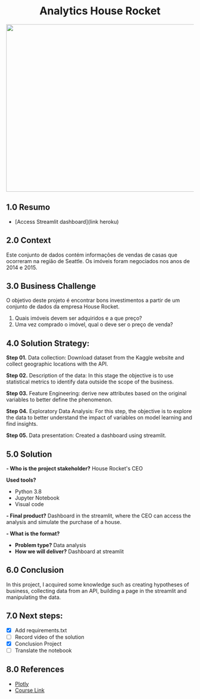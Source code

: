 <h1 align="center"> Analytics House Rocket </h1> 
<img align="center"  height="450" width="600" src="https://previews.123rf.com/images/ideyweb/ideyweb1709/ideyweb170900447/87108766-agencia-de-bienes-ra%C3%ADces-mano-con-llaves-en-el-fondo-vendiendo-la-casa-.jpg" >

## 1.0 Resumo

- [Access Streamlit dashboard](link heroku)

## 2.0 Context

<p> Este conjunto de dados contém informações de vendas de casas que ocorreram na região de Seattle. Os imóveis foram negociados nos anos de 2014 e 2015. </p>

## 3.0 Business Challenge

<p> O objetivo deste projeto é encontrar bons investimentos a partir de um conjunto de dados da empresa House Rocket.
 
1.  Quais imóveis devem ser adquiridos e a que preço?
2.  Uma vez comprado o imóvel, qual o deve ser o preço de venda?</p>

## 4.0   Solution Strategy:

<b>Step 01.</b> Data collection: Download dataset from the Kaggle website and collect geographic locations with the API.

<b>Step 02.</b> Description of the data: In this stage the objective is to use statistical metrics to identify data outside the scope of the business.

<b>Step 03.</b> Feature Engineering: derive new attributes based on the original variables to better define the phenomenon.

<b>Step 04.</b> Exploratory Data Analysis: For this step, the objective is to explore the data to better understand the impact of variables on model learning and find insights.

<b>Step 05.</b> Data presentation: Created a dashboard using streamlit.

## 5.0 Solution 

<b>- Who is the project stakeholder?</b> House Rocket's CEO

<b>Used tools?</b>
- Python 3.8
- Jupyter Notebook
- Visual code

<b>- Final product?</b>
Dashboard in the streamlit, where the CEO can access the analysis and simulate the purchase of a house.

<b>- What is the format?</b>
- <b>Problem type?</b> Data analysis 
- <b>How we will deliver?</b> Dashboard at streamlit 

## 6.0 Conclusion

In this project, I acquired some knowledge such as creating hypotheses of business, collecting data from an API, building a page in the streamlit and manipulating the data.

## 7.0 Next steps:

- [x] Add requirements.txt
- [ ] Record video of the solution
- [x] Conclusion Project
- [ ] Translate the notebook

## 8.0  References

- [Plotly](https://plotly.com/)
- [Course Link](https://sejaumdatascientist.com/como-ser-um-data-scientist/) 

